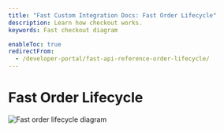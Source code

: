 ```yaml
---
title: "Fast Custom Integration Docs: Fast Order Lifecycle"
description: Learn how checkout works.
keywords: Fast checkout diagram

enableToc: true
redirectFrom:
  - /developer-portal/fast-api-reference-order-lifecycle/
---
```


# Fast Order Lifecycle

![Fast order lifecycle diagram](/images/order-lifecycle.png)
